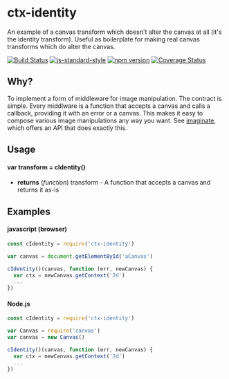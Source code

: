 # ctx-identity

An example of a canvas transform which doesn't alter the canvas at all (it's the identity transform). Useful as boilerplate for making real canvas transforms which do alter the canvas.

<!-- VDOC.badges travis; standard; npm; coveralls -->
<!-- DON'T EDIT THIS SECTION (including comments), INSTEAD RE-RUN `vdoc` TO UPDATE -->
[![Build Status](https://travis-ci.org/vigour-io/ctx-identity.svg?branch=master)](https://travis-ci.org/vigour-io/ctx-identity)
[![js-standard-style](https://img.shields.io/badge/code%20style-standard-brightgreen.svg)](http://standardjs.com/)
[![npm version](https://badge.fury.io/js/ctx-identity.svg)](https://badge.fury.io/js/ctx-identity)
[![Coverage Status](https://coveralls.io/repos/github/vigour-io/ctx-identity/badge.svg?branch=master)](https://coveralls.io/github/vigour-io/ctx-identity?branch=master)

<!-- VDOC END -->

## Why?

To implement a form of middleware for image manipulation. The contract is simple. Every middlware is a function that accepts a canvas and calls a callback, providing it with an error or a canvas. This makes it easy to compose various image manipulations any way you want. See [imaginate](github.com/vigour-io/imaginate), which offers an API that does exactly this.

## Usage
<!-- VDOC.jsdoc cIdentity -->
<!-- DON'T EDIT THIS SECTION (including comments), INSTEAD RE-RUN `vdoc` TO UPDATE -->
#### var transform = cIdentity()
- **returns** (*function*) transform - A function that accepts a canvas and returns it as-is

<!-- VDOC END -->

## Examples

#### javascript (browser)
```javascript
const cIdentity = require('ctx-identity')

var canvas = document.getElementById('aCanvas')

cIdentity()(canvas, function (err, newCanvas) {
  var ctx = newCanvas.getContext('2d')
  ...
})
```

#### Node.js
```javascript
const cIdentity = require('ctx-identity')

var Canvas = require('canvas')
var canvas = new Canvas()

cIdentity()(canvas, function (err, newCanvas) {
  var ctx = newCanvas.getContext('2d')
  ...
})
```